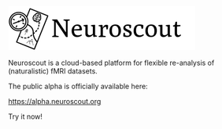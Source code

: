 ![GitHub Logo](Neuroscout_Simple_Wide.png)

Neuroscout is a cloud-based platform for flexible re-analysis of (naturalistic) fMRI datasets.

The public alpha is officially available here:

https://alpha.neuroscout.org

Try it now!
